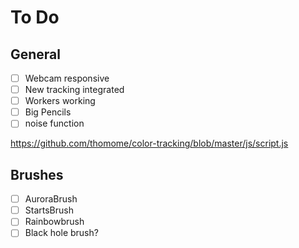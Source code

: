 # To Do

## General

- [ ] Webcam responsive
- [ ] New tracking integrated
- [ ] Workers working
- [ ] Big Pencils
- [ ] noise function

https://github.com/thomome/color-tracking/blob/master/js/script.js

## Brushes

- [ ] AuroraBrush
- [ ] StartsBrush
- [ ] Rainbowbrush
- [ ] Black hole brush?
